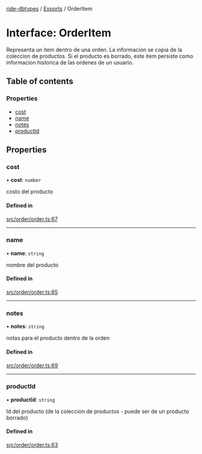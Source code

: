 [ride-dbtypes](../README.md) / [Exports](../modules.md) / OrderItem

# Interface: OrderItem

Representa un item dentro de una orden.  La informacion se copia de la
coleccion de productos.  Si el producto es borrado, este item persiste
como informacion historica de las ordenes de un usuario.

## Table of contents

### Properties

- [cost](OrderItem.md#cost)
- [name](OrderItem.md#name)
- [notes](OrderItem.md#notes)
- [productId](OrderItem.md#productid)

## Properties

### cost

• **cost**: `number`

costo del producto

#### Defined in

[src/order/order.ts:67](https://github.com/gatitolabs/ride-dbtypes/blob/9baa126/src/order/order.ts#L67)

___

### name

• **name**: `string`

nombre del producto

#### Defined in

[src/order/order.ts:65](https://github.com/gatitolabs/ride-dbtypes/blob/9baa126/src/order/order.ts#L65)

___

### notes

• **notes**: `string`

notas para el producto dentro de la orden

#### Defined in

[src/order/order.ts:69](https://github.com/gatitolabs/ride-dbtypes/blob/9baa126/src/order/order.ts#L69)

___

### productId

• **productId**: `string`

Id del producto (de la coleccion de productos - puede ser de un producto borrado)

#### Defined in

[src/order/order.ts:63](https://github.com/gatitolabs/ride-dbtypes/blob/9baa126/src/order/order.ts#L63)
